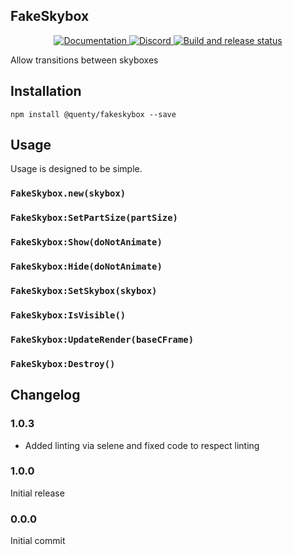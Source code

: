 ## FakeSkybox
<div align="center">
  <a href="http://quenty.github.io/api/">
    <img src="https://img.shields.io/badge/docs-website-green.svg" alt="Documentation" />
  </a>
  <a href="https://discord.gg/mhtGUS8">
    <img src="https://img.shields.io/badge/discord-nevermore-blue.svg" alt="Discord" />
  </a>
  <a href="https://github.com/Quenty/NevermoreEngine/actions">
    <img src="https://github.com/Quenty/NevermoreEngine/actions/workflows/build.yml/badge.svg" alt="Build and release status" />
  </a>
</div>

Allow transitions between skyboxes

## Installation
```
npm install @quenty/fakeskybox --save
```

## Usage
Usage is designed to be simple.

### `FakeSkybox.new(skybox)`

### `FakeSkybox:SetPartSize(partSize)`

### `FakeSkybox:Show(doNotAnimate)`

### `FakeSkybox:Hide(doNotAnimate)`

### `FakeSkybox:SetSkybox(skybox)`

### `FakeSkybox:IsVisible()`

### `FakeSkybox:UpdateRender(baseCFrame)`

### `FakeSkybox:Destroy()`


## Changelog

### 1.0.3
- Added linting via selene and fixed code to respect linting

### 1.0.0
Initial release

### 0.0.0
Initial commit

